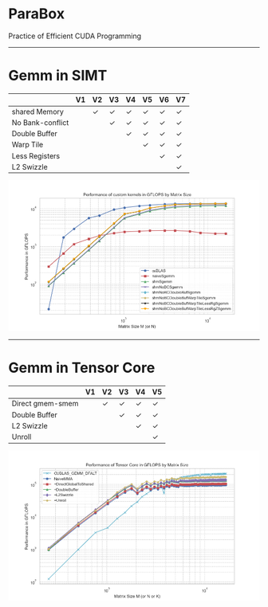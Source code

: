 # ParaBox
Practice of Efficient CUDA Programming

---
# Gemm in SIMT

|   | V1 |  V2 | V3  |  V4 |  V5 | V6  |  V7 |
|---|---|---|---|---|---|---|---|
| shared Memory  |   | ✓  |  ✓ |  ✓ |  ✓ |  ✓ | ✓  |
| No Bank-conflict  |   |   |  ✓ |✓   | ✓  |✓   | ✓  |
| Double Buffer  |   |   |   | ✓  | ✓  | ✓  |  ✓ |
| Warp Tile  |   |   |   |   |  ✓ | ✓  |  ✓ |
|  Less Registers |   |   |   |   |  | ✓  |  ✓ |
| L2 Swizzle  |   |   |   |   |   |   | ✓  |

![Custom kernels compared to cuBLAS](assets/simt.png)

---
# Gemm in Tensor Core

|   | V1 |  V2 | V3  |  V4 |  V5 | 
|---|---|---|---|---|---|
| Direct gmem-smem  |   | ✓  |  ✓ |  ✓ |  ✓ | 
| Double Buffer  |   |   |  ✓ |✓   | ✓  |
| L2 Swizzle  |   |   |   | ✓  | ✓  | 
| Unroll  |   |   |   |   |  ✓ |

![Custom MMA compared to cuBLAS](assets/tensor.png)
